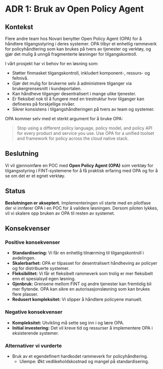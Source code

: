 # ADR 1: Bruk av Open Policy Agent

## Kontekst
Flere andre team hos Novari benytter Open Policy Agent (OPA) for å håndtere tilgangsstyring i deres systemer. 
OPA tilbyr et enhetlig rammeverk for policyhåndtering som kan brukes på tvers av tjenester og verktøy, 
og gjør det mulig å unngå fragmenterte løsninger for tilgangskontroll.

I vårt prosjekt har vi behov for en løsning som:

* Støtter finmasket tilgangskontroll, inkludert komponent-, ressurs- og feltnivå.
* Gjør det mulig for brukerne selv å administrere tilganger via brukergrensesnitt i kundeportalen.
* Kan håndheve tilganger desentralisert i mange ulike tjenester.
* Er fleksibel nok til å fungere med en trestruktur hvor tilganger kan defineres på forskjellige nivåer. 
* Sikrer konsistens i tilgangshåndteringen på tvers av team og systemer. 

OPA kommer selv med et sterkt argument for å bruke OPA: 
> Stop using a different policy language, policy model, and policy API for every product and service you use. Use OPA for a unified toolset and framework for policy across the cloud native stack.

## Beslutning

Vi vil gjennomføre en POC med **Open Policy Agent (OPA)** som verktøy for tilgangsstyring i FINT-systemene for å få praktisk erfaring med OPA og for å se om det er et egnet verktøy.

## Status
**Beslutningen er akseptert.** Implementeringen vil starte med en pilotfase der vi innfører OPA i en POC for å validere 
løsningen. Dersom piloten lykkes, vil vi skalere opp bruken av OPA til resten av systemet.


## Konsekvenser

### Positive konsekvenser
* **Standardisering:** Vi får en enhetlig tilnærming til tilgangskontroll i avdelingen.
* **Skalerbarhet:** OPA er tilpasset for desentralisert håndheving av policyer og for distribuerte systemer.
* **Fleksibilitet:** Vi får et fleksibelt rammeverk som trolig er mer fleksibelt enn et spesialsyd egen løsning.
* **Gjenbruk:** Grensene mellom FINT og andre tjenester kan fremtidig bli mer flytende. OPA kan sikre en autorisasjonsløsning som kan brukes flere plasser. 
* **Redusert kompleksitet:** Vi slipper å håndtere policyene manuelt.

### Negative konsekvenser
* **Kompleksitet:** Utvikling må sette seg inn i og lære OPA.
* **Initial investering:** Det vil kreve tid og ressurser å implementere OPA i eksisterende systemer.

### Alternativer vi vurderte
* Bruk av et egendefinert hardkodet rammeverk for policyhåndtering.
  * Ulempe: Økt vedlikeholdskostnad og mangel på standardisering.